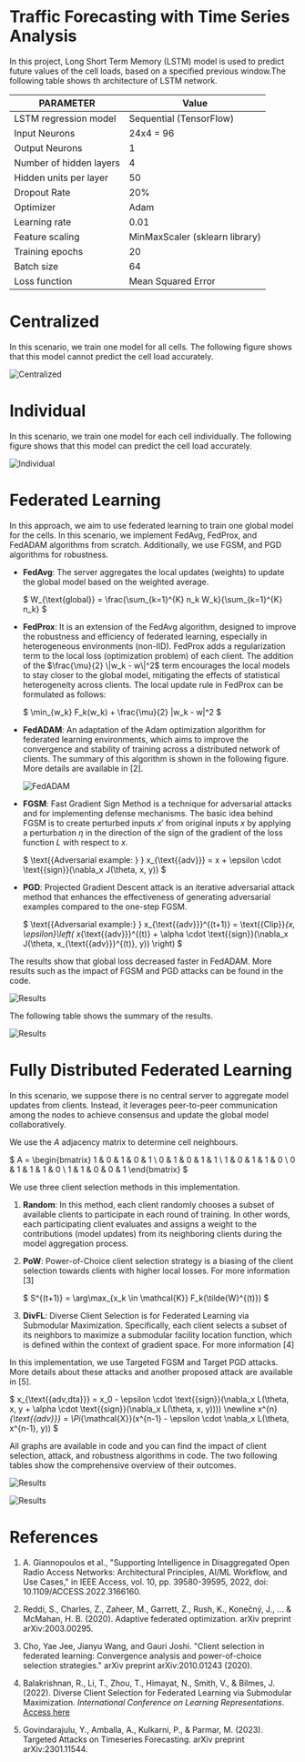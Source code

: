 
# Traffic Forecasting with Time Series Analysis
In this project, Long Short Term Memory (LSTM) model is used to predict future values of the cell loads, based on a specified previous window.The following table shows th architecture of LSTM network.


| PARAMETER            | Value                                 |
|----------------------|---------------------------------------|
| LSTM regression model| Sequential (TensorFlow)     |
| Input Neurons        | 24x4 = 96                             |
| Output Neurons       | 1                                     |
| Number of hidden layers | 4                                  |
| Hidden units per layer | 50                                  |
| Dropout Rate         | 20%                                   |
| Optimizer            | Adam                                  |
| Learning rate        | 0.01                                  |
| Feature scaling      | MinMaxScaler (sklearn library)        |
| Training epochs      | 20                                    |
| Batch size           | 64                                    |
| Loss function        | Mean Squared Error                    |




# Centralized 
In this scenario, we train one model for all cells. The following figure shows that this model cannot predict the cell load accurately. 

![Centralized](./pics/centralized_cell.png)


# Individual
In this scenario, we train one model for each cell individually. The following figure shows that this model can predict the cell load accurately. 
 
![Individual](./pics/individuell.png)


# Federated Learning
In this approach, we aim to use federated learning to train one global model for the cells. In this scenario, we implement FedAvg, FedProx, and FedADAM algorithms from scratch. Additionally, we use FGSM, and PGD algorithms for robustness.

- **FedAvg**: The server aggregates the local updates (weights) to update the global model based on the weighted average.

  $
  W_{\text{global}} = \frac{\sum_{k=1}^{K} n_k W_k}{\sum_{k=1}^{K} n_k}
  $

- **FedProx**: It is an extension of the FedAvg algorithm, designed to improve the robustness and efficiency of federated learning, especially in heterogeneous environments (non-IID). FedProx adds a regularization term to the local loss (optimization problem) of each client. The addition of the $\frac{\mu}{2} \|w_k - w\|^2$ term encourages the local models to stay closer to the global model, mitigating the effects of statistical heterogeneity across clients. The local update rule in FedProx can be formulated as follows:

   $
   \min_{w_k} F_k(w_k) + \frac{\mu}{2} \|w_k - w\|^2
   $

- **FedADAM**: An adaptation of the Adam optimization algorithm for federated learning environments, which aims to improve the convergence and stability of training across a distributed network of clients. The summary of this algorithm is shown in the following figure. More details are available in [2].

  ![FedADAM](./pics/fedadam.jpg)

- **FGSM**: Fast Gradient Sign Method is a technique for adversarial attacks and for implementing defense mechanisms. The basic idea behind FGSM is to create perturbed inputs $x'$ from original inputs $x$ by applying a perturbation $η$ in the direction of the sign of the gradient of the loss function $L$ with respect to $x$.

  $
  \text{{Adversarial example: } } x_{\text{{adv}}} = x + \epsilon \cdot \text{{sign}}(\nabla_x J(\theta, x, y))
  $

- **PGD**: Projected Gradient Descent attack is an iterative adversarial attack method that enhances the effectiveness of generating adversarial examples compared to the one-step FGSM.

   $
   \text{{Adversarial example:} } x_{\text{{adv}}}^{(t+1)} = \text{{Clip}}_{x, \epsilon}\left( x_{\text{{adv}}}^{(t)} + \alpha \cdot \text{{sign}}(\nabla_x J(\theta, x_{\text{{adv}}}^{(t)}, y)) \right)
   $

The results show that global loss decreased faster in FedADAM. More results such as the impact of FGSM and PGD attacks can be found in the code.

![Results](./pics/res.png)

The following table shows the summary of the results.

![Results](./pics/table.JPG)


# Fully Distributed Federated Learning
In this scenario, we suppose there is no central server to aggregate model updates from clients. Instead, it leverages peer-to-peer communication among the nodes to achieve consensus and update the global model collaboratively.

We use the $A$ adjacency matrix to determine cell neighbours.

$
A =
\begin{bmatrix}
	1 & 0 & 1 & 0 & 1 \\
	0 & 1 & 0 & 1 & 1 \\
	1 & 0 & 1 & 1 & 0 \\
	0 & 1 & 1 & 1 & 0 \\
	1 & 1 & 0 & 0 & 1
\end{bmatrix}
$

We use three client selection methods in this implementation.

1. **Random**: In this method, each client randomly chooses a subset of available clients to participate in each round of training. In other words, each participating client evaluates and assigns a weight to the contributions (model updates) from its neighboring clients during the model aggregation process. 

2. **PoW**:  Power-of-Choice client selection strategy is a biasing of the client selection towards clients with higher local losses. For more information [3]

   $
   S^{(t+1)} = \arg\max_{x_k \in \mathcal{K}} F_k(\tilde{W}^{(t)})
   $

3. **DivFL**: Diverse Client Selection is for Federated Learning via Submodular Maximization. Specifically, each client selects a subset of its neighbors to maximize a submodular facility location function, which is defined within the context of gradient space. For more information [4]

In this implementation, we use Targeted FGSM and Target PGD attacks. More details about these attacks and another proposed attack are available in [5].

$
	x_{\text{{adv,dta}}} = x_0 - \epsilon \cdot \text{{sign}}(\nabla_x L(\theta, x, y + \alpha \cdot \text{{sign}}(\nabla_x L(\theta, x, y))))
	\newline
	x^{n}_{\text{{adv}}} = \Pi_{\mathcal{X}}(x^{n-1} - \epsilon \cdot \nabla_x L(\theta, x^{n-1}, y))
$

All graphs are available in code and you can find the impact of client selection, attack, and robustness algorithms in code. The two following tables show the comprehensive overview of their outcomes.

![Results](./pics/table_cs.JPG)

![Results](./pics/table_ar.JPG)


# References

1. A. Giannopoulos et al., "Supporting Intelligence in Disaggregated Open Radio Access Networks: Architectural Principles, AI/ML Workflow, and Use Cases," in IEEE Access, vol. 10, pp. 39580-39595, 2022, doi: 10.1109/ACCESS.2022.3166160.

2. Reddi, S., Charles, Z., Zaheer, M., Garrett, Z., Rush, K., Konečný, J., ... & McMahan, H. B. (2020). Adaptive federated optimization. arXiv preprint arXiv:2003.00295.

3. Cho, Yae Jee, Jianyu Wang, and Gauri Joshi. "Client selection in federated learning: Convergence analysis and power-of-choice selection strategies." arXiv preprint arXiv:2010.01243 (2020).

4. Balakrishnan, R., Li, T., Zhou, T., Himayat, N., Smith, V., & Bilmes, J. (2022). Diverse Client Selection for Federated Learning via Submodular Maximization. *International Conference on Learning Representations*. [Access here](https://openreview.net/forum?id=nwKXyFvaUm)

5. Govindarajulu, Y., Amballa, A., Kulkarni, P., & Parmar, M. (2023). Targeted Attacks on Timeseries Forecasting. arXiv preprint arXiv:2301.11544.